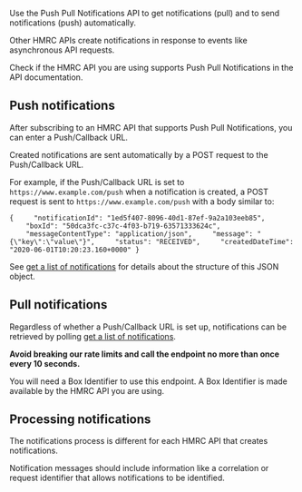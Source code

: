 Use the Push Pull Notifications API to get notifications (pull) and to send notifications (push) automatically.

Other HMRC APIs create notifications in response to events like asynchronous API requests.

Check if the HMRC API you are using supports Push Pull Notifications in the API documentation.

## Push notifications

After subscribing to an HMRC API that supports Push Pull Notifications, you can enter a Push/Callback URL. 

Created notifications are sent automatically by a POST request to the Push/Callback URL. 

For example, if the Push/Callback URL is set to `https://www.example.com/push` when a notification is created, a POST
request is sent to `https://www.example.com/push` with a body similar to:

`{
    "notificationId": "1ed5f407-8096-40d1-87ef-9a2a103eeb85",
    "boxId": "50dca3fc-c37c-4f03-b719-63571333624c",
    "messageContentType": "application/json",
    "message": "{\"key\":\"value\"}",
    "status": "RECEIVED",
    "createdDateTime": "2020-06-01T10:20:23.160+0000"
}
`

See <a href="#_get-a-list-of-notifications_get_accordion">get a list of notifications</a> for details about the
structure of this JSON object.

## Pull notifications

Regardless of whether a Push/Callback URL is set up, notifications can be retrieved by polling
<a href="#_get-a-list-of-notifications_get_accordion">get a list of notifications</a>.

**Avoid breaking our rate limits and call the endpoint no more than once every 10 seconds.**

You will need a Box Identifier to use this endpoint. A Box Identifier is made available by the HMRC API you are using.

## Processing notifications

The notifications process is different for each HMRC API that creates notifications. 

Notification messages should include information like a correlation or request identifier that allows notifications to
be identified.
